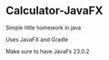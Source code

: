 # Calculator-JavaFX
Simple little homework in java


Uses JavaFX and Gradle

Make sure to have JavaFx 23.0.2
